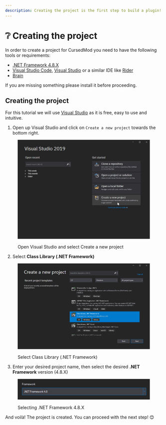 ```yaml
---
description: Creating the project is the first step to build a plugin!
---
```


# ❔ Creating the project

In order to create a project for CursedMod you need to have the following tools or requirements:

* [.NET Framework 4.8.X](https://dotnet.microsoft.com/download/dotnet-framework/net48)
* [Visual Studio Code](https://code.visualstudio.com/), [Visual Studio](https://visualstudio.microsoft.com/) or a similar IDE like [Rider](https://www.jetbrains.com/rider/)
* [Brain](https://i.imgur.com/QTPSTEM.gif)

If you are missing something please install it before proceeding.

## Creating the project

For this tutorial we will use [Visual Studio](https://visualstudio.microsoft.com/) as it is free, easy to use and intuitive.

1. Open up Visual Studio and click on `Create a new project` towards the bottom right.

<figure><img src="../../.gitbook/assets/image.png" alt=""><figcaption><p>Open Visual Studio and select Create a new project</p></figcaption></figure>

2. Select **Class Library (.NET Framework)**

<figure><img src="../../.gitbook/assets/image (2).png" alt=""><figcaption><p>Select Class Library (.NET Framework)</p></figcaption></figure>

3. Enter your desired project name, then select the desired **.NET Framework** version (4.8.X)&#x20;

<figure><img src="../../.gitbook/assets/image (1).png" alt=""><figcaption><p>Selecting .NET Framework 4.8.X</p></figcaption></figure>

And voilà! The project is created. You can proceed with the next step! 😊
